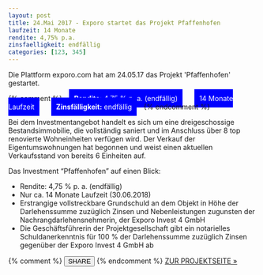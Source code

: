 ```yaml
---
layout: post
title: 24.Mai 2017 - Exporo startet das Projekt Pfaffenhofen
laufzeit: 14 Monate
rendite: 4,75% p.a.
zinsfaelligkeit: endfällig
categories: [123, 345]
---
```


<p>Die Plattform exporo.com hat am 24.05.17 das Projekt 'Pfaffenhofen' gestartet.</p>

{% comment %}
<span style="background-color: blue; margin:10px; padding:10px; color: white;"><b>Rendite:</b> 4,75 % p. a. (endfällig)</span>
<span style="background-color: blue; margin:10px; padding:10px; color: white;">14 Monate Laufzeit</span>
<span style="background-color: blue; margin:10px; padding:10px; color: white;"><b>Zinsfälligkeit:</b> endfällig</span>
{% endcomment %}

<p>Bei dem Investmentangebot handelt es sich um eine dreigeschossige Bestandsimmobilie, die vollständig saniert und im Anschluss über 8 top renovierte Wohneinheiten verfügen wird. Der Verkauf der Eigentumswohnungen hat begonnen und weist einen aktuellen Verkaufsstand von bereits 6 Einheiten auf.</p>

<p>Das Investment “Pfaffenhofen” auf einen Blick:</p>
<ul>
    <li>Rendite: 4,75 % p. a. (endfällig)</li>
    <li>Nur ca. 14 Monate Laufzeit (30.06.2018)</li>
    <li>Erstrangige vollstreckbare Grundschuld an dem Objekt in Höhe der Darlehenssumme zuzüglich Zinsen und Nebenleistungen zugunsten der Nachrangdarlehensnehmerin, der Exporo Invest 4 GmbH</li>
    <li>Die Geschäftsführerin der Projektgesellschaft gibt ein notarielles Schuldanerkenntnis für 100 % der Darlehenssumme zuzüglich Zinsen gegenüber der Exporo Invest 4 GmbH ab</li>
</ul>

<div class="blogbottom">
    {% comment %}
    <button>SHARE</button>
    {% endcomment %}
    <a href="https://exporo.de/projekt/pfaffenhofen" class="ampstart-btn">ZUR PROJEKTSEITE &raquo;</a>
</div>